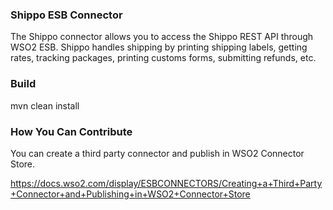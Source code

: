 ### Shippo ESB Connector

The Shippo connector allows you to access the Shippo REST API through WSO2 ESB. Shippo handles shipping by printing shipping labels,
getting rates, tracking packages, printing customs forms, submitting refunds, etc.


### Build

mvn clean install

### How You Can Contribute
You can create a third party connector and publish in WSO2 Connector Store.

https://docs.wso2.com/display/ESBCONNECTORS/Creating+a+Third+Party+Connector+and+Publishing+in+WSO2+Connector+Store